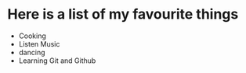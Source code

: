 # Here is a list of my favourite things
- Cooking
- Listen Music
- dancing
- Learning Git and Github
